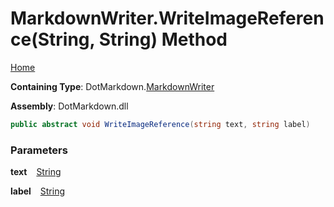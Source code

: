 # MarkdownWriter\.WriteImageReference\(String, String\) Method

[Home](../../../README.md)

**Containing Type**: DotMarkdown\.[MarkdownWriter](../README.md)

**Assembly**: DotMarkdown\.dll

```csharp
public abstract void WriteImageReference(string text, string label)
```

### Parameters

**text** &ensp; [String](https://docs.microsoft.com/en-us/dotnet/api/system.string)

**label** &ensp; [String](https://docs.microsoft.com/en-us/dotnet/api/system.string)
